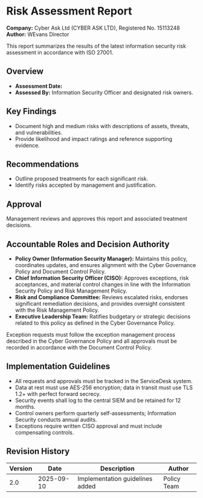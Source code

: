 # Risk Assessment Report

**Company:** Cyber Ask Ltd (CYBER ASK LTD), Registered No. 15113248  
**Author:** WEvans Director

This report summarizes the results of the latest information security risk assessment in accordance with ISO 27001.

## Overview

- **Assessment Date:** <DATE>
- **Assessed By:** Information Security Officer and designated risk owners.

## Key Findings

- Document high and medium risks with descriptions of assets, threats, and vulnerabilities.
- Provide likelihood and impact ratings and reference supporting evidence.

## Recommendations

- Outline proposed treatments for each significant risk.
- Identify risks accepted by management and justification.

## Approval

Management reviews and approves this report and associated treatment decisions.

## Accountable Roles and Decision Authority

- **Policy Owner (Information Security Manager):** Maintains this policy, coordinates updates, and ensures alignment with the Cyber Governance Policy and Document Control Policy.
- **Chief Information Security Officer (CISO):** Approves exceptions, risk acceptances, and material control changes in line with the Information Security Policy and Risk Management Policy.
- **Risk and Compliance Committee:** Reviews escalated risks, endorses significant remediation decisions, and provides oversight consistent with the Risk Management Policy.
- **Executive Leadership Team:** Ratifies budgetary or strategic decisions related to this policy as defined in the Cyber Governance Policy.

Exception requests must follow the exception management process described in the Cyber Governance Policy and all approvals must be recorded in accordance with the Document Control Policy.


## Implementation Guidelines
- All requests and approvals must be tracked in the ServiceDesk system.
- Data at rest must use AES-256 encryption; data in transit must use TLS 1.2+ with perfect forward secrecy.
- Security events shall log to the central SIEM and be retained for 12 months.
- Control owners perform quarterly self-assessments; Information Security conducts annual audits.
- Exceptions require written CISO approval and must include compensating controls.

## Revision History

| Version | Date | Description | Author |
| ------- | ---------- | ----------------------- | ------ |
| 2.0     | 2025-09-10 | Implementation guidelines added | Policy Team |

